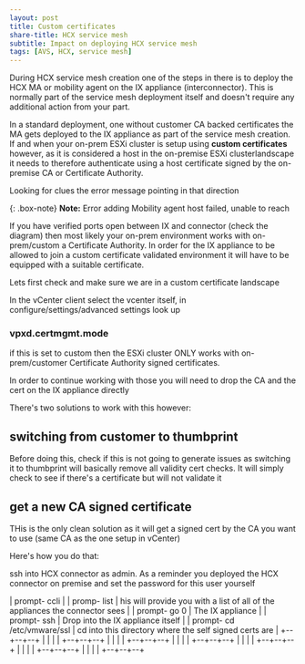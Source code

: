 ```yaml
---
layout: post
title: Custom certificates
share-title: HCX service mesh
subtitle: Impact on deploying HCX service mesh
tags: [AVS, HCX, service mesh]
---
```


During HCX service mesh creation one of the steps in there is to deploy the HCX MA or mobility agent on the IX appliance (interconnector).  This is normally part of the service mesh deployment itself and doesn't require any additional action from your part.

In a standard deployment, one without customer CA backed certificates the MA gets deployed to the IX appliance as part of the service mesh creation.
If and when your on-prem ESXi cluster is setup using **custom certificates** however, as it is considered a host in the on-premise ESXi clusterlandscape it needs to therefore authenticate using a host certificate signed by the on-premise CA or Certificate Authority.

Looking for clues the error message pointing in that direction

{: .box-note}
**Note:** Error adding Mobility agent host failed, unable to reach <IP address of IX>

If you have verified ports open between IX and connector (check the diagram) then most likely your on-prem environment works with on-prem/custom a Certificate Authority.  In order for the IX appliance to be allowed to join a custom certificate validated environment it will have to be equipped with a suitable certificate.

Lets first check and make sure we are in a custom certificate landscape

In the vCenter client select the vcenter itself, in configure/settings/advanced settings look up

### vpxd.certmgmt.mode

if this is set to custom then the ESXi cluster ONLY works with on-prem/customer Certificate Authority signed certificates.

In order to continue working with those you will need to drop the CA and the cert on the IX appliance directly

There's two solutions to work with this however:

## switching from customer to thumbprint

Before doing this, check if this is not going to generate issues as switching it to thumbprint will basically remove all validity cert checks.  It will simply check to see if there's a certificate but will not validate it

## get a new CA signed certificate

THis is the only clean solution as it will get a signed cert by the CA you want to use (same CA as the one setup in vCenter)

Here's how you do that:

ssh into HCX connector as admin.  As a reminder you deployed the HCX connector on premise and set the password for this user yourself

| prompt- ccli |
| promp- list | his will provide you with a list of all of the appliances the connector sees |
| prompt- go 0 | The IX appliance |
| prompt- ssh | Drop into the IX appliance itself |
| prompt- cd /etc/vmware/ssl | cd into this directory where the self signed certs are |
+--+--+--+
|  |  |  |
+--+--+--+
|  |  |  |
+--+--+--+
|  |  |  |
+--+--+--+
|  |  |  |
+--+--+--+
|  |  |  |
+--+--+--+
|  |  |  |
+--+--+--+